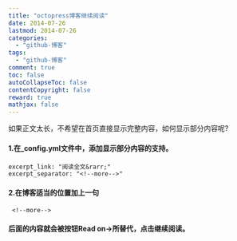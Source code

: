 ```yaml
---
title: "octopress博客继续阅读"
date: 2014-07-26
lastmod: 2014-07-26
categories:
  - "github-博客"
tags:
  - "github-博客"
comment: true
toc: false
autoCollapseToc: false
contentCopyright: false
reward: true
mathjax: false
---
```




如果正文太长，不希望在首页直接显示完整内容，如何显示部分内容呢?


#### 1.在_config.yml文件中，添加显示部分内容的支持。
    excerpt_link: "阅读全文&rarr;"  
    excerpt_separator: "<!--more-->"

#### 2.在博客适当的位置加上一句     
     <!--more-->

#### 后面的内容就会被按钮Read on→所替代，点击继续阅读。
